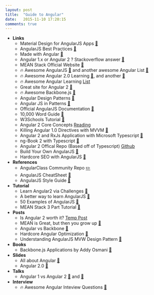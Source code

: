 ```yaml
---
layout: post
title:  "Guide to Angular"
date:   2015-11-10 17:20:15
comments: true
---
```


- **Links**
    - Material Design for AngularJS Apps [:link:](https://github.com/angular/material)
    - AngularJS Best Practices [:link:](https://github.com/jmcunningham/angularjs-styleguide)
    - Made with Angular [:link:](https://www.madewithangular.com/#/)
    - Angular 1.x or Angular 2 ? Stackoverflow answer [:link:](http://stackoverflow.com/questions/30297912/new-project-angular-1-4-or-2-0)
    - MEAN Stack Official Website [:link:](http://mean.io/#!/)
    - :fire: Awesome AngularJS [:link:](https://github.com/gianarb/awesome-angularjs) and another awesome Angular List [:link:](https://github.com/aruzmeister/awesome-angular)
    - :fire: Awesome Angular 2.0 Learning [:link:](https://github.com/timjacobi/angular2-education), and another [:link:](https://github.com/jmcunningham/AngularJS2-Learning)
    - :fire: Awesome Angular Learning [List](https://github.com/jmcunningham/AngularJS-Learning)
    - Great site for Angular 2 [:link:](http://blog.thoughtram.io/exploring-angular-2/)
    - :fire: Awesome Backbone.js [:link:](https://github.com/instanceofpro/awesome-backbone)
    - Angular Design Patterns [:link:](https://github.com/hsavit1/Angular-Design-Patterns-Best-Practices)
    - Angular JS in Patterns [:link:](https://github.com/mgechev/angularjs-in-patterns)
    - Official AngularJS Documentation [:link:](https://docs.angularjs.org/tutorial/step_00)
    - 10,000 Word Guide [:link:](https://www.airpair.com/angularjs/posts/angularjs-tutorial)
    - W3Schools Tutorial [:link:](http://www.w3schools.com/angular/)
    - Angular 2 Core Concepts [Reading](http://victorsavkin.com/post/118372404541/the-core-concepts-of-angular-2)
    - Killing Angular 1.0 Directives with MVVM [:link:](http://toddmotto.com/killing-it-with-angular-directives-structure-and-mvvm/)
    - Angular 2 and RxJs Application with Microsoft Typescript [:link:](https://github.com/ng-book/angular2-rxjs-chat)
    - ng-Book 2 with Typescript [:link:](https://www.ng-book.com/2/#testimonials)
    - Angular 2 Offical Repo (Based off of Typescript) [Github](https://github.com/angular/angular)
    - Build Your Own AngularJS [:link:](https://github.com/teropa/build-your-own-angularjs)
    - Hardcore SEO with AngularJS [:link:](http://www.yearofmoo.com/2012/11/angularjs-and-seo.html)
- **References**
    - AngularClass Community Repo [:pencil2:](https://github.com/AngularClass)
    - AngularJS CheatSheet [:link:](http://www.cheatography.com/proloser/cheat-sheets/angularjs/)
    - AngularJS Style Guide [:link:](https://github.com/mgechev/angularjs-style-guide)
- **Tutorial**
    - Learn Angular2 via Challenges [:link:](https://github.com/ShMcK/ng2Challenges)
    - A better way to learn AngularJS [:link:](https://thinkster.io/a-better-way-to-learn-angularjs/)
    - 50 Examples of AngularJS [:link:](https://github.com/curran/screencasts/tree/gh-pages/introToAngular)
    - MEAN Stack 3 Part Tutorial [:link:](http://adrianmejia.com/blog/2014/09/28/angularjs-tutorial-for-beginners-with-nodejs-expressjs-and-mongodb/)
- **Posts**
    - Is Angular 2 worth it? [Temp Post](http://www.syntaxsuccess.com/viewarticle/is-angular-2.0-worth-it)
    - MEAN is Great, but then you grow up [:link:](https://rclayton.silvrback.com/means-great-but-then-you-grow-up)
    - Angular vs Backbone [:link:](https://www.quora.com/How-do-Angular-js-and-Backbone-js-compare)
    - Hardcore Angular Optimization [:link:](http://blog.scalyr.com/2013/10/angularjs-1200ms-to-35ms/)
    - Understanding AngularJS MVW Design Pattern [:link:](http://stackoverflow.com/questions/20286917/angularjs-understanding-design-pattern)
- **Books**
    - Backbone.js Applications by Addy Osmani [:link:](http://addyosmani.github.io/backbone-fundamentals/)
- **Slides**
    - All about Angular [:floppy_disk:](http://slides.com/gsklee/angular-crash-course-1-introduction-to-angularjs)
    - Angular 2.0 [:floppy_disk:](https://speakerdeck.com/m4n3z40/angular-2-dot-0-what-to-expect)
- **Talks**
    - Angular 1 vs Angular 2 [:movie_camera:](https://www.youtube.com/watch?v=-dMBcqwvYA0) and [:link:](http://angular-tips.com/blog/2015/06/why-will-angular-2-rock/)
- **Interview**
    - :fire: Awesome Angular Inteview Questions [:link:](https://github.com/MaximAbramchuck/awesome-interviews#angularjs)